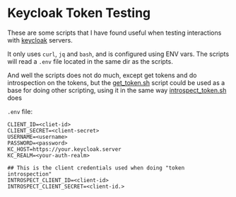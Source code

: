 # Keycloak Token Testing
These are some scripts that I have found useful when testing interactions with
[keycloak](https://www.keycloak.org) servers.

It only uses `curl`, `jq` and `bash`, and is configured using ENV vars. The 
scripts will read a `.env` file located in the same dir as the scripts.

And well the scripts does not do much, except get tokens and do introspection
on the tokens, but the [get_token.sh](get_token.sh) script could be used as a
base for doing other scripting, using it in the same way 
[introspect_token.sh](introspect_token.sh_) does

`.env` file:
```
CLIENT_ID=<cliet-id>
CLIENT_SECRET=<client-secret>
USERNAME=<username>
PASSWORD=<password>
KC_HOST=https://your.keycloak.server
KC_REALM=<your-auth-realm>

## This is the client credentials used when doing "token introspection"
INTROSPECT_CLIENT_ID=<client-id>
INTROSPECT_CLIENT_SECRET=<client-id.>
```
